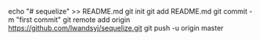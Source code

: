 echo "# sequelize" >> README.md
git init
git add README.md
git commit -m "first commit"
git remote add origin https://github.com/lwandsyj/sequelize.git
git push -u origin master